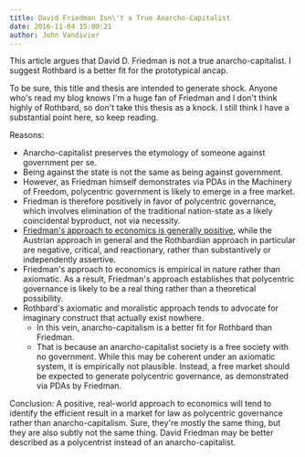 ```yaml
---
title: David Friedman Isn\'t a True Anarcho-Capitalist
date: 2016-11-04 15:00:21
author: John Vandivier
---
```




This article argues that David D. Friedman is not a true anarcho-capitalist. I suggest Rothbard is a better fit for the prototypical ancap.

To be sure, this title and thesis are intended to generate shock. Anyone who's read my blog knows I'm a huge fan of Friedman and I don't think highly of Rothbard, so don't take this thesis as a knock. I still think I have a substantial point here, so keep reading.

Reasons:
<ul>
 	<li>Anarcho-capitalist preserves the etymology of someone against government per se.</li>
 	<li>Being against the state is not the same as being against government.</li>
 	<li>However, as Friedman himself demonstrates via PDAs in the Machinery of Freedom, polycentric government is likely to emerge in a free market.</li>
 	<li>Friedman is therefore positively in favor of polycentric governance, which involves elimination of the traditional nation-state as a likely coincidental byproduct, not via necessity.</li>
 	<li><a href=\"http://www.daviddfriedman.com/Academic/Property/Property.html\">Friedman's approach to economics is generally positive</a>, while the Austrian approach in general and the Rothbardian approach in particular are negative, critical, and reactionary, rather than substantively or independently assertive.</li>
 	<li>Friedman's approach to economics is empirical in nature rather than axiomatic. As a result, Friedman's approach establishes that polycentric governance is likely to be a real thing rather than a theoretical possibility.</li>
 	<li>Rothbard's axiomatic and moralistic approach tends to advocate for imaginary construct that actually exist nowhere.
<ul>
 	<li>In this vein, anarcho-capitalism is a better fit for Rothbard than Friedman.</li>
 	<li>That is because an anarcho-capitalist society is a free society with no government. While this may be coherent under an axiomatic system, it is empirically not plausible. Instead, a free market should be expected to generate polycentric governance, as demonstrated via PDAs by Friedman.</li>
</ul>
</li>
</ul>
Conclusion: A positive, real-world approach to economics will tend to identify the efficient result in a market for law as polycentric governance rather than anarcho-capitalism. Sure, they're mostly the same thing, but they are also subtly not the same thing. David Friedman may be better described as a polycentrist instead of an anarcho-capitalist.